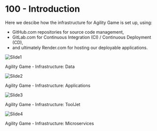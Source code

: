 # 100 - Introduction

Here we descibe how the infrastructure for Agility Game is set up, using:

- GitHub.com repositories for source code management,
- GitLab.com for Continuous Integration (CI) / Continuous Deployment (CD),
- and ultimately Render.com for hosting our deployable applications.

![Slide1](https://github.com/agility-game/infrastructure/assets/1499433/881de6ac-d434-4801-b6ea-285bb03165ca)

Agility Game - Infrastructure: Data

![Slide2](https://github.com/agility-game/infrastructure/assets/1499433/528367a8-dfd0-4f46-b4c1-11c5a507b6ea)

Agility Game - Infrastructure: Applications

![Slide3](https://github.com/agility-game/infrastructure/assets/1499433/f4d65d2b-2084-41e8-99f9-de65e64cd112)

Agility Game - Infrastructure: ToolJet

![Slide4](https://github.com/agility-game/infrastructure/assets/1499433/77f9f63a-54a2-44ec-94d6-cae93da65e1a)

Agility Game - Infrastructure: Microservices
